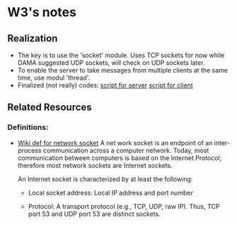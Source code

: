 # W3's notes
## Realization
* The key is to use the 'socket' module. Uses TCP sockets for now while DAMA suggested 
  UDP sockets, will check on UDP sockets later.
* To enable the server to take messages from multiple clients at the same time, use modul
  'thread'. 
* Finalized (not really) codes: [script for server](https://github.com/janice-lu-zeng/OMOOC2py/blob/master/_src/om2py3w/3wex0/diaryRecorder_server.py)
  [script for client](https://github.com/janice-lu-zeng/OMOOC2py/blob/master/_src/om2py3w/3wex0/diaryRecorder_client.py)

## Related Resources
### Definitions:
* [Wiki def for network socket](https://en.wikipedia.org/wiki/Network_socket) 
  A net work socket is an endpoint of an inter-process communication across a computer
  network. Today, most communication between computers is based on the Internet Protocol;
  therefore most network sockets are Internet sockets.
  
  An Internet socket is characterized by at least the following:
  
  * Local socket address: Local IP address and port number
  
  * Protocol: A transport protocol (e.g., TCP, UDP, raw IP). Thus, TCP port 53 and UDP
    port 53 are distinct sockets.
